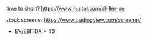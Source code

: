 
time to short?
https://www.multpl.com/shiller-pe

stock screener
https://www.tradingview.com/screener/ 
- EV/EBITDA > 40